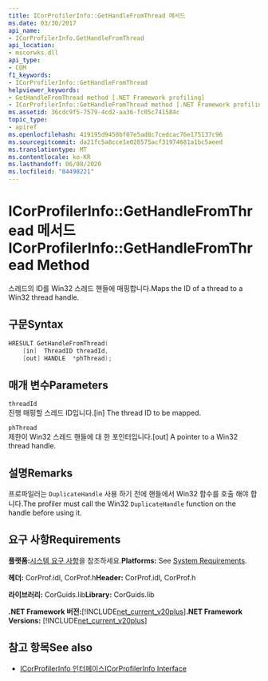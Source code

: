 ```yaml
---
title: ICorProfilerInfo::GetHandleFromThread 메서드
ms.date: 03/30/2017
api_name:
- ICorProfilerInfo.GetHandleFromThread
api_location:
- mscorwks.dll
api_type:
- COM
f1_keywords:
- ICorProfilerInfo::GetHandleFromThread
helpviewer_keywords:
- GetHandleFromThread method [.NET Framework profiling]
- ICorProfilerInfo::GetHandleFromThread method [.NET Framework profiling]
ms.assetid: 36cdc9f5-7579-4cd2-aa36-fc05c741584c
topic_type:
- apiref
ms.openlocfilehash: 419195d9450bf07e5ad8c7cedcac76e175137c96
ms.sourcegitcommit: da21fc5a8cce1e028575acf31974681a1bc5aeed
ms.translationtype: MT
ms.contentlocale: ko-KR
ms.lasthandoff: 06/08/2020
ms.locfileid: "84498221"
---
```

# <a name="icorprofilerinfogethandlefromthread-method"></a><span data-ttu-id="5dfd2-102">ICorProfilerInfo::GetHandleFromThread 메서드</span><span class="sxs-lookup"><span data-stu-id="5dfd2-102">ICorProfilerInfo::GetHandleFromThread Method</span></span>
<span data-ttu-id="5dfd2-103">스레드의 ID를 Win32 스레드 핸들에 매핑합니다.</span><span class="sxs-lookup"><span data-stu-id="5dfd2-103">Maps the ID of a thread to a Win32 thread handle.</span></span>  
  
## <a name="syntax"></a><span data-ttu-id="5dfd2-104">구문</span><span class="sxs-lookup"><span data-stu-id="5dfd2-104">Syntax</span></span>  
  
```cpp  
HRESULT GetHandleFromThread(  
    [in]  ThreadID threadId,  
    [out] HANDLE  *phThread);  
```  
  
## <a name="parameters"></a><span data-ttu-id="5dfd2-105">매개 변수</span><span class="sxs-lookup"><span data-stu-id="5dfd2-105">Parameters</span></span>  
 `threadId`  
 <span data-ttu-id="5dfd2-106">진행 매핑할 스레드 ID입니다.</span><span class="sxs-lookup"><span data-stu-id="5dfd2-106">[in] The thread ID to be mapped.</span></span>  
  
 `phThread`  
 <span data-ttu-id="5dfd2-107">제한이 Win32 스레드 핸들에 대 한 포인터입니다.</span><span class="sxs-lookup"><span data-stu-id="5dfd2-107">[out] A pointer to a Win32 thread handle.</span></span>  
  
## <a name="remarks"></a><span data-ttu-id="5dfd2-108">설명</span><span class="sxs-lookup"><span data-stu-id="5dfd2-108">Remarks</span></span>  
 <span data-ttu-id="5dfd2-109">프로파일러는 `DuplicateHandle` 사용 하기 전에 핸들에서 Win32 함수를 호출 해야 합니다.</span><span class="sxs-lookup"><span data-stu-id="5dfd2-109">The profiler must call the Win32 `DuplicateHandle` function on the handle before using it.</span></span>  
  
## <a name="requirements"></a><span data-ttu-id="5dfd2-110">요구 사항</span><span class="sxs-lookup"><span data-stu-id="5dfd2-110">Requirements</span></span>  
 <span data-ttu-id="5dfd2-111">**플랫폼:**[시스템 요구 사항](../../get-started/system-requirements.md)을 참조하세요.</span><span class="sxs-lookup"><span data-stu-id="5dfd2-111">**Platforms:** See [System Requirements](../../get-started/system-requirements.md).</span></span>  
  
 <span data-ttu-id="5dfd2-112">**헤더:** CorProf.idl, CorProf.h</span><span class="sxs-lookup"><span data-stu-id="5dfd2-112">**Header:** CorProf.idl, CorProf.h</span></span>  
  
 <span data-ttu-id="5dfd2-113">**라이브러리:** CorGuids.lib</span><span class="sxs-lookup"><span data-stu-id="5dfd2-113">**Library:** CorGuids.lib</span></span>  
  
 <span data-ttu-id="5dfd2-114">**.NET Framework 버전:**[!INCLUDE[net_current_v20plus](../../../../includes/net-current-v20plus-md.md)]</span><span class="sxs-lookup"><span data-stu-id="5dfd2-114">**.NET Framework Versions:** [!INCLUDE[net_current_v20plus](../../../../includes/net-current-v20plus-md.md)]</span></span>  
  
## <a name="see-also"></a><span data-ttu-id="5dfd2-115">참고 항목</span><span class="sxs-lookup"><span data-stu-id="5dfd2-115">See also</span></span>

- [<span data-ttu-id="5dfd2-116">ICorProfilerInfo 인터페이스</span><span class="sxs-lookup"><span data-stu-id="5dfd2-116">ICorProfilerInfo Interface</span></span>](icorprofilerinfo-interface.md)
